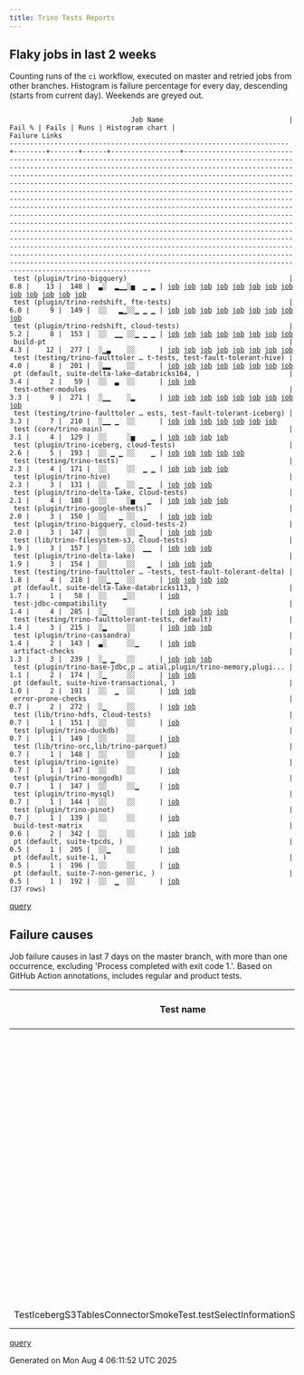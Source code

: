 ```yaml
---
title: Trino Tests Reports
---
```


## Flaky jobs in last 2 weeks

Counting runs of the `ci` workflow, executed on master and retried jobs from other branches.
Histogram is failure percentage for every day, descending (starts from current day).
Weekends are greyed out.
<pre><code>
                              Job Name                               | Fail % | Fails | Runs | Histogram chart |                                                                                                                                                                                                                                                                                                                                                                                                                                                                                                                                  Failure Links                                                                                                                                                                                                                                                                                                                                                                                                                                                                                                                                   
---------------------------------------------------------------------+--------+-------+------+-----------------+----------------------------------------------------------------------------------------------------------------------------------------------------------------------------------------------------------------------------------------------------------------------------------------------------------------------------------------------------------------------------------------------------------------------------------------------------------------------------------------------------------------------------------------------------------------------------------------------------------------------------------------------------------------------------------------------------------------------------------------------------------------------------------------------------------------------------------------------------------------------------------------------------------------------------------------------------------------------------------------------------------------------------------------------------------------------------------
 test (plugin/trino-bigquery)                                        |    8.8 |    13 |  148 |  ▃░  ▂▁▁░▅  ▁ ▂ | <a href="https://github.com/trinodb/trino/actions/runs/16702720026/job/47276240074">job</a> <a href="https://github.com/trinodb/trino/actions/runs/16614775486/job/47005054054">job</a> <a href="https://github.com/trinodb/trino/actions/runs/16619760369/job/47021143180">job</a> <a href="https://github.com/trinodb/trino/actions/runs/16621758180/job/47027698021">job</a> <a href="https://github.com/trinodb/trino/actions/runs/16595490894/job/46941050658">job</a> <a href="https://github.com/trinodb/trino/actions/runs/16561281910/job/46831397431">job</a> <a href="https://github.com/trinodb/trino/actions/runs/16561583603/job/46832263695">job</a> <a href="https://github.com/trinodb/trino/actions/runs/16540199819/job/46780319151">job</a> <a href="https://github.com/trinodb/trino/actions/runs/16540199819/job/46780319151">job</a> <a href="https://github.com/trinodb/trino/actions/runs/16495320923/job/46639616747">job</a> <a href="https://github.com/trinodb/trino/actions/runs/16468665379/job/46552251946">job</a> <a href="https://github.com/trinodb/trino/actions/runs/16413856588/job/46375164081">job</a> <a href="https://github.com/trinodb/trino/actions/runs/16415292042/job/46379781823">job</a>  
 test (plugin/trino-redshift, fte-tests)                             |    6.0 |     9 |  149 |  ░░   ▂▁░░▁ ▁ ▁ | <a href="https://github.com/trinodb/trino/actions/runs/16590717131/job/46925545229">job</a> <a href="https://github.com/trinodb/trino/actions/runs/16595013207/job/46939492190">job</a> <a href="https://github.com/trinodb/trino/actions/runs/16561583603/job/46832263842">job</a> <a href="https://github.com/trinodb/trino/actions/runs/16576748196/job/46882901175">job</a> <a href="https://github.com/trinodb/trino/actions/runs/16514928558/job/46703899535">job</a> <a href="https://github.com/trinodb/trino/actions/runs/16514939863/job/46703918331">job</a> <a href="https://github.com/trinodb/trino/actions/runs/16521560222/job/46724452182">job</a> <a href="https://github.com/trinodb/trino/actions/runs/16468668606/job/46552262364">job</a> <a href="https://github.com/trinodb/trino/actions/runs/16413856588/job/46375164286">job</a>                                                                                                                                                                                                                                                                                                                                  
 test (plugin/trino-redshift, cloud-tests)                           |    5.2 |     8 |  153 |  ░░  ▁▁ ░░▁ ▁ ▁ | <a href="https://github.com/trinodb/trino/actions/runs/16618067945/job/47015523061">job</a> <a href="https://github.com/trinodb/trino/actions/runs/16590717131/job/46925545183">job</a> <a href="https://github.com/trinodb/trino/actions/runs/16595490894/job/46941050672">job</a> <a href="https://github.com/trinodb/trino/actions/runs/16514928558/job/46703899539">job</a> <a href="https://github.com/trinodb/trino/actions/runs/16514939863/job/46703918320">job</a> <a href="https://github.com/trinodb/trino/actions/runs/16521560222/job/46724452150">job</a> <a href="https://github.com/trinodb/trino/actions/runs/16468668606/job/46552262358">job</a> <a href="https://github.com/trinodb/trino/actions/runs/16413856588/job/46375164257">job</a>                                                                                                                                                                                                                                                                                                                                                                                                                  
 build-pt                                                            |    4.3 |    12 |  277 |  ░▁▃    ░░      | <a href="https://github.com/trinodb/trino/actions/runs/16688627538/job/47242664678">job</a> <a href="https://github.com/trinodb/trino/actions/runs/16666996265/job/47175239386">job</a> <a href="https://github.com/trinodb/trino/actions/runs/16666996265/job/47176418239">job</a> <a href="https://github.com/trinodb/trino/actions/runs/16674584383/job/47198169024">job</a> <a href="https://github.com/trinodb/trino/actions/runs/16674584383/job/47198169024">job</a> <a href="https://github.com/trinodb/trino/actions/runs/16674584383/job/47202692095">job</a> <a href="https://github.com/trinodb/trino/actions/runs/16636973953/job/47079764475">job</a> <a href="https://github.com/trinodb/trino/actions/runs/16611091096/job/46994174040">job</a>                                                                                                                                                                                                                                                                                                                                                                                                                  
 test (testing/trino-faulttoler … t-tests, test-fault-tolerant-hive) |    4.0 |     8 |  201 |  ░▂▂    ░░      | <a href="https://github.com/trinodb/trino/actions/runs/16688425508/job/47242170686">job</a> <a href="https://github.com/trinodb/trino/actions/runs/16688627538/job/47242689064">job</a> <a href="https://github.com/trinodb/trino/actions/runs/16666996265/job/47175309870">job</a> <a href="https://github.com/trinodb/trino/actions/runs/16674584383/job/47198305266">job</a> <a href="https://github.com/trinodb/trino/actions/runs/16674584383/job/47198305266">job</a> <a href="https://github.com/trinodb/trino/actions/runs/16674584383/job/47202692676">job</a> <a href="https://github.com/trinodb/trino/actions/runs/16674584383/job/47202692676">job</a> <a href="https://github.com/trinodb/trino/actions/runs/16611091096/job/46994242674">job</a>                                                                                                                                                                                                                                                                                                                                                                                                                  
 pt (default, suite-delta-lake-databricks164, )                      |    3.4 |     2 |   59 |  ░░  ▃  ░░      | <a href="https://github.com/trinodb/trino/actions/runs/16615885567/job/47008977936">job</a> <a href="https://github.com/trinodb/trino/actions/runs/16621758180/job/47028769610">job</a>                                                                                                                                                                                                                                                                                                                                                                                                                                                                                                                                                                                                                                                                                                                                                                                                                                                                                                                  
 test-other-modules                                                  |    3.3 |     9 |  271 |  ░▁▁    ░▂      | <a href="https://github.com/trinodb/trino/actions/runs/16688425508/job/47242131718">job</a> <a href="https://github.com/trinodb/trino/actions/runs/16688627538/job/47242664686">job</a> <a href="https://github.com/trinodb/trino/actions/runs/16666996265/job/47175239390">job</a> <a href="https://github.com/trinodb/trino/actions/runs/16679868816/job/47215673415">job</a> <a href="https://github.com/trinodb/trino/actions/runs/16636973953/job/47079764494">job</a> <a href="https://github.com/trinodb/trino/actions/runs/16572179781/job/46867137686">job</a> <a href="https://github.com/trinodb/trino/actions/runs/16534751503/job/46767117136">job</a> <a href="https://github.com/trinodb/trino/actions/runs/16534751503/job/46767117136">job</a> <a href="https://github.com/trinodb/trino/actions/runs/16466018676/job/46543485913">job</a>                                                                                                                                                                                                                                                                                                                                  
 test (testing/trino-faulttoler … ests, test-fault-tolerant-iceberg) |    3.3 |     7 |  210 |  ░▁▁ ▁  ░░      | <a href="https://github.com/trinodb/trino/actions/runs/16688627538/job/47242689066">job</a> <a href="https://github.com/trinodb/trino/actions/runs/16674584383/job/47198305283">job</a> <a href="https://github.com/trinodb/trino/actions/runs/16674584383/job/47198305283">job</a> <a href="https://github.com/trinodb/trino/actions/runs/16611972239/job/46996724717">job</a> <a href="https://github.com/trinodb/trino/actions/runs/16611972239/job/46996724717">job</a> <a href="https://github.com/trinodb/trino/actions/runs/16611972239/job/47001223281">job</a> <a href="https://github.com/trinodb/trino/actions/runs/16611972239/job/47001223281">job</a>                                                                                                                                                                                                                                                                                                                                                                                                                                                                                                  
 test (core/trino-main)                                              |    3.1 |     4 |  129 |  ░░     ░▅    ▁ | <a href="https://github.com/trinodb/trino/actions/runs/16540199819/job/46780319142">job</a> <a href="https://github.com/trinodb/trino/actions/runs/16540199819/job/46780319142">job</a> <a href="https://github.com/trinodb/trino/actions/runs/16416336635/job/46383132043">job</a> <a href="https://github.com/trinodb/trino/actions/runs/16416336635/job/46383132043">job</a>                                                                                                                                                                                                                                                                                                                                                                                                                                                                                                                                                                                                                                                                                                                                                  
 test (plugin/trino-iceberg, cloud-tests)                            |    2.6 |     5 |  193 |  ░░ ▁ ▁ ░░    ▁ | <a href="https://github.com/trinodb/trino/actions/runs/16651806475/job/47126615133">job</a> <a href="https://github.com/trinodb/trino/actions/runs/16595013207/job/46939492084">job</a> <a href="https://github.com/trinodb/trino/actions/runs/16561281910/job/46831397458">job</a> <a href="https://github.com/trinodb/trino/actions/runs/16416336635/job/46383132230">job</a> <a href="https://github.com/trinodb/trino/actions/runs/16416336635/job/46383132230">job</a>                                                                                                                                                                                                                                                                                                                                                                                                                                                                                                                                                                                                                                                                  
 test (testing/trino-tests)                                          |    2.3 |     4 |  171 |  ░░     ░░  ▁ ▁ | <a href="https://github.com/trinodb/trino/actions/runs/16470269992/job/46557532711">job</a> <a href="https://github.com/trinodb/trino/actions/runs/16470269992/job/46557532711">job</a> <a href="https://github.com/trinodb/trino/actions/runs/16416336635/job/46383132332">job</a> <a href="https://github.com/trinodb/trino/actions/runs/16416336635/job/46383132332">job</a>                                                                                                                                                                                                                                                                                                                                                                                                                                                                                                                                                                                                                                                                                                                                                  
 test (plugin/trino-hive)                                            |    2.3 |     3 |  131 |  ░░  ▁  ░░ ▁ ▁  | <a href="https://github.com/trinodb/trino/actions/runs/16618067945/job/47015522954">job</a> <a href="https://github.com/trinodb/trino/actions/runs/16495320923/job/46639616790">job</a> <a href="https://github.com/trinodb/trino/actions/runs/16456523843/job/46514867262">job</a>                                                                                                                                                                                                                                                                                                                                                                                                                                                                                                                                                                                                                                                                                                                                                                                                                                  
 test (plugin/trino-delta-lake, cloud-tests)                         |    2.1 |     4 |  188 |  ░░     ░▅   ▁  | <a href="https://github.com/trinodb/trino/actions/runs/16618067945/job/47015522952">job</a> <a href="https://github.com/trinodb/trino/actions/runs/16540199819/job/46780319158">job</a> <a href="https://github.com/trinodb/trino/actions/runs/16540199819/job/46780319158">job</a> <a href="https://github.com/trinodb/trino/actions/runs/16439755097/job/46457673698">job</a>                                                                                                                                                                                                                                                                                                                                                                                                                                                                                                                                                                                                                                                                                                                                                  
 test (plugin/trino-google-sheets)                                   |    2.0 |     3 |  150 |  ░░   ▁ ░░  ▁   | <a href="https://github.com/trinodb/trino/actions/runs/16584895160/job/46908212669">job</a> <a href="https://github.com/trinodb/trino/actions/runs/16584895160/job/46908212669">job</a> <a href="https://github.com/trinodb/trino/actions/runs/16468665379/job/46552251944">job</a>                                                                                                                                                                                                                                                                                                                                                                                                                                                                                                                                                                                                                                                                                                                                                                                                                                  
 test (plugin/trino-bigquery, cloud-tests-2)                         |    2.0 |     3 |  147 |  ░░     ░░ ▁    | <a href="https://github.com/trinodb/trino/actions/runs/16524112457/job/46733000773">job</a> <a href="https://github.com/trinodb/trino/actions/runs/16492515223/job/46630496545">job</a> <a href="https://github.com/trinodb/trino/actions/runs/16495320923/job/46639616788">job</a>                                                                                                                                                                                                                                                                                                                                                                                                                                                                                                                                                                                                                                                                                                                                                                                                                                  
 test (lib/trino-filesystem-s3, cloud-tests)                         |    1.9 |     3 |  157 |  ░░     ░░  ▁▁  | <a href="https://github.com/trinodb/trino/actions/runs/16470269992/job/46557532671">job</a> <a href="https://github.com/trinodb/trino/actions/runs/16470269992/job/46557532671">job</a> <a href="https://github.com/trinodb/trino/actions/runs/16455334709/job/46510898787">job</a>                                                                                                                                                                                                                                                                                                                                                                                                                                                                                                                                                                                                                                                                                                                                                                                                                                  
 test (plugin/trino-delta-lake)                                      |    1.9 |     3 |  154 |  ░░     ░░   ▁  | <a href="https://github.com/trinodb/trino/actions/runs/16564151008/job/46840109462">job</a> <a href="https://github.com/trinodb/trino/actions/runs/16521560222/job/46724451976">job</a> <a href="https://github.com/trinodb/trino/actions/runs/16456523843/job/46514867268">job</a>                                                                                                                                                                                                                                                                                                                                                                                                                                                                                                                                                                                                                                                                                                                                                                                                                                  
 test (testing/trino-faulttoler … -tests, test-fault-tolerant-delta) |    1.8 |     4 |  218 |  ░░▁ ▁  ░░      | <a href="https://github.com/trinodb/trino/actions/runs/16678284766/job/47212683339">job</a> <a href="https://github.com/trinodb/trino/actions/runs/16678284766/job/47214864630">job</a> <a href="https://github.com/trinodb/trino/actions/runs/16611972239/job/46996724713">job</a> <a href="https://github.com/trinodb/trino/actions/runs/16611972239/job/46996724713">job</a>                                                                                                                                                                                                                                                                                                                                                                                                                                                                                                                                                                                                                                                                                                                                                  
 pt (default, suite-delta-lake-databricks113, )                      |    1.7 |     1 |   58 |  ░░    ▁░░      | <a href="https://github.com/trinodb/trino/actions/runs/16576748196/job/46883462749">job</a>                                                                                                                                                                                                                                                                                                                                                                                                                                                                                                                                                                                                                                                                                                                                                                                                                                                                                                                                                                                                  
 test-jdbc-compatibility                                             |    1.4 |     4 |  285 |  ░▁     ░░      | <a href="https://github.com/trinodb/trino/actions/runs/16688425508/job/47242131721">job</a> <a href="https://github.com/trinodb/trino/actions/runs/16688627538/job/47242664652">job</a> <a href="https://github.com/trinodb/trino/actions/runs/16666996265/job/47175239374">job</a> <a href="https://github.com/trinodb/trino/actions/runs/16611091096/job/46994174011">job</a>                                                                                                                                                                                                                                                                                                                                                                                                                                                                                                                                                                                                                                                                                                                                                  
 test (testing/trino-faulttolerant-tests, default)                   |    1.4 |     3 |  215 |  ░▂     ░░      | <a href="https://github.com/trinodb/trino/actions/runs/16688425508/job/47242170673">job</a> <a href="https://github.com/trinodb/trino/actions/runs/16688627538/job/47242689063">job</a> <a href="https://github.com/trinodb/trino/actions/runs/16666996265/job/47175309856">job</a>                                                                                                                                                                                                                                                                                                                                                                                                                                                                                                                                                                                                                                                                                                                                                                                                                                  
 test (plugin/trino-cassandra)                                       |    1.4 |     2 |  143 |  ▃░     ░░▁     | <a href="https://github.com/trinodb/trino/actions/runs/16710119744/job/47293809927">job</a> <a href="https://github.com/trinodb/trino/actions/runs/16524112457/job/46733000698">job</a>                                                                                                                                                                                                                                                                                                                                                                                                                                                                                                                                                                                                                                                                                                                                                                                                                                                                                                                  
 artifact-checks                                                     |    1.3 |     3 |  239 |  ░▁ ▁   ░░      | <a href="https://github.com/trinodb/trino/actions/runs/16688627538/job/47242664631">job</a> <a href="https://github.com/trinodb/trino/actions/runs/16679868816/job/47215673361">job</a> <a href="https://github.com/trinodb/trino/actions/runs/16651806475/job/47126480570">job</a>                                                                                                                                                                                                                                                                                                                                                                                                                                                                                                                                                                                                                                                                                                                                                                                                                                  
 test (plugin/trino-base-jdbc,p … atial,plugin/trino-memory,plugi... |    1.1 |     2 |  174 |  ░▁     ░░      | <a href="https://github.com/trinodb/trino/actions/runs/16688627538/job/47242689061">job</a> <a href="https://github.com/trinodb/trino/actions/runs/16572179781/job/46867230595">job</a>                                                                                                                                                                                                                                                                                                                                                                                                                                                                                                                                                                                                                                                                                                                                                                                                                                                                                                                  
 pt (default, suite-hive-transactional, )                            |    1.0 |     2 |  191 |  ░░  ▁  ░░      | <a href="https://github.com/trinodb/trino/actions/runs/16619760369/job/47021834372">job</a> <a href="https://github.com/trinodb/trino/actions/runs/16413856588/job/46375816758">job</a>                                                                                                                                                                                                                                                                                                                                                                                                                                                                                                                                                                                                                                                                                                                                                                                                                                                                                                                  
 error-prone-checks                                                  |    0.7 |     2 |  272 |  ░▁     ░░      | <a href="https://github.com/trinodb/trino/actions/runs/16688627538/job/47242664682">job</a> <a href="https://github.com/trinodb/trino/actions/runs/16611091096/job/46994174006">job</a>                                                                                                                                                                                                                                                                                                                                                                                                                                                                                                                                                                                                                                                                                                                                                                                                                                                                                                                  
 test (lib/trino-hdfs, cloud-tests)                                  |    0.7 |     1 |  151 |  ░░     ░░      | <a href="https://github.com/trinodb/trino/actions/runs/16564151008/job/46840109453">job</a>                                                                                                                                                                                                                                                                                                                                                                                                                                                                                                                                                                                                                                                                                                                                                                                                                                                                                                                                                                                                  
 test (plugin/trino-duckdb)                                          |    0.7 |     1 |  149 |  ░░     ░░      | <a href="https://github.com/trinodb/trino/actions/runs/16564151008/job/46840109431">job</a>                                                                                                                                                                                                                                                                                                                                                                                                                                                                                                                                                                                                                                                                                                                                                                                                                                                                                                                                                                                                  
 test (lib/trino-orc,lib/trino-parquet)                              |    0.7 |     1 |  148 |  ░░     ░░      | <a href="https://github.com/trinodb/trino/actions/runs/16564151008/job/46840109416">job</a>                                                                                                                                                                                                                                                                                                                                                                                                                                                                                                                                                                                                                                                                                                                                                                                                                                                                                                                                                                                                  
 test (plugin/trino-ignite)                                          |    0.7 |     1 |  147 |  ░░     ░░      | <a href="https://github.com/trinodb/trino/actions/runs/16564151008/job/46840109463">job</a>                                                                                                                                                                                                                                                                                                                                                                                                                                                                                                                                                                                                                                                                                                                                                                                                                                                                                                                                                                                                  
 test (plugin/trino-mongodb)                                         |    0.7 |     1 |  147 |  ░░     ░░▁     | <a href="https://github.com/trinodb/trino/actions/runs/16514928558/job/46703899529">job</a>                                                                                                                                                                                                                                                                                                                                                                                                                                                                                                                                                                                                                                                                                                                                                                                                                                                                                                                                                                                                  
 test (plugin/trino-mysql)                                           |    0.7 |     1 |  144 |  ░░     ░░      | <a href="https://github.com/trinodb/trino/actions/runs/16564151008/job/46840109481">job</a>                                                                                                                                                                                                                                                                                                                                                                                                                                                                                                                                                                                                                                                                                                                                                                                                                                                                                                                                                                                                  
 test (plugin/trino-pinot)                                           |    0.7 |     1 |  139 |  ░░     ░░      | <a href="https://github.com/trinodb/trino/actions/runs/16496471736/job/46643399487">job</a>                                                                                                                                                                                                                                                                                                                                                                                                                                                                                                                                                                                                                                                                                                                                                                                                                                                                                                                                                                                                  
 build-test-matrix                                                   |    0.6 |     2 |  342 |  ░░     ░░      | <a href="https://github.com/trinodb/trino/actions/runs/16678284766/job/47210305005">job</a> <a href="https://github.com/trinodb/trino/actions/runs/16636973953/job/47079764485">job</a>                                                                                                                                                                                                                                                                                                                                                                                                                                                                                                                                                                                                                                                                                                                                                                                                                                                                                                                  
 pt (default, suite-tpcds, )                                         |    0.5 |     1 |  205 |  ░░▁    ░░      | <a href="https://github.com/trinodb/trino/actions/runs/16682759859/job/47225726577">job</a>                                                                                                                                                                                                                                                                                                                                                                                                                                                                                                                                                                                                                                                                                                                                                                                                                                                                                                                                                                                                  
 pt (default, suite-1, )                                             |    0.5 |     1 |  196 |  ░░     ░░      | <a href="https://github.com/trinodb/trino/actions/runs/16568004010/job/46853287676">job</a>                                                                                                                                                                                                                                                                                                                                                                                                                                                                                                                                                                                                                                                                                                                                                                                                                                                                                                                                                                                                  
 pt (default, suite-7-non-generic, )                                 |    0.5 |     1 |  192 |  ░░  ▁  ░░      | <a href="https://github.com/trinodb/trino/actions/runs/16622259419/job/47030552272">job</a>                                                                                                                                                                                                                                                                                                                                                                                                                                                                                                                                                                                                                                                                                                                                                                                                                                                                                                                                                                                                  
(37 rows)
</code></pre>
[query](https://github.com/trinodb/reports/blob/eabdfadb752efa0bc315ccdf24f5efdd492535f0/sql/tests/jobs.sql)

## Failure causes

Job failure causes in last 7 days on the master branch, with more than one occurrence,
excluding 'Process completed with exit code 1.'.
Based on GitHub Action annotations, includes regular and product tests.

| Test name                                                               | Message                                                                   | Test failures | Run failures | % of runs | First seen at           | Last seen at            | Failure Links                                                                                                                                                                                                                                                                                                                                                                                                    |
| ----------------------------------------------------------------------- | ------------------------------------------------------------------------- | -------------:| ------------:| ---------:| ----------------------- | ----------------------- | ---------------------------------------------------------------------------------------------------------------------------------------------------------------------------------------------------------------------------------------------------------------------------------------------------------------------------------------------------------------------------------------------------------------- |
|                                                                         | Canceling since a higher priority waiting request for workflow=ci,\&lt;br/\&gt; |            14 |            2 |       0.5 | 2025-08-02 01:55:11.000 | 2025-08-02 18:05:24.000 | <a href="https://github.com/trinodb/trino/actions/runs/16688425508/job/47242131705">job</a> <a href="https://github.com/trinodb/trino/actions/runs/16688425508/job/47242131706">job</a> <a href="https://github.com/trinodb/trino/actions/runs/16688425508/job/47242131723">job</a> <a href="https://github.com/trinodb/trino/actions/runs/16688425508/job/47242416579">job</a> <a href="https://github.com/trinodb/trino/actions/runs/16696299150/job/47260936955">job</a>  |
|                                                                         | The operation was canceled.                                               |            13 |            2 |       0.5 | 2025-08-02 01:55:11.000 | 2025-08-02 18:05:24.000 | <a href="https://github.com/trinodb/trino/actions/runs/16688425508/job/47242131705">job</a> <a href="https://github.com/trinodb/trino/actions/runs/16688425508/job/47242131706">job</a> <a href="https://github.com/trinodb/trino/actions/runs/16688425508/job/47242131723">job</a> <a href="https://github.com/trinodb/trino/actions/runs/16688425508/job/47242416579">job</a> <a href="https://github.com/trinodb/trino/actions/runs/16696299150/job/47260936955">job</a>  |
|                                                                         | Process completed with exit code 255.                                     |             5 |            4 |       1.1 | 2025-07-28 06:53:51.000 | 2025-07-29 12:40:45.000 | <a href="https://github.com/trinodb/trino/actions/runs/16561583603/job/46832263842">job</a> <a href="https://github.com/trinodb/trino/actions/runs/16590717131/job/46925545183">job</a> <a href="https://github.com/trinodb/trino/actions/runs/16590717131/job/46925545229">job</a> <a href="https://github.com/trinodb/trino/actions/runs/16595013207/job/46939492190">job</a> <a href="https://github.com/trinodb/trino/actions/runs/16595490894/job/46941050672">job</a>  |
|                                                                         | LeftCurly: '\{' at column 66 should be on a new line.                     |             3 |            2 |       0.5 | 2025-08-02 01:55:11.000 | 2025-08-02 02:07:00.000 | <a href="https://github.com/trinodb/trino/actions/runs/16688425508/job/47242131705">job</a> <a href="https://github.com/trinodb/trino/actions/runs/16688425508/job/47242131706">job</a> <a href="https://github.com/trinodb/trino/actions/runs/16688627538/job/47242678683">job</a>                                                                                                                                                                  |
|                                                                         | RightCurly: '\}' at column 9 should be alone on a line.                   |             3 |            2 |       0.5 | 2025-08-02 01:55:11.000 | 2025-08-02 02:07:00.000 | <a href="https://github.com/trinodb/trino/actions/runs/16688425508/job/47242131705">job</a> <a href="https://github.com/trinodb/trino/actions/runs/16688425508/job/47242131706">job</a> <a href="https://github.com/trinodb/trino/actions/runs/16688627538/job/47242678683">job</a>                                                                                                                                                                  |
|                                                                         | WhitespaceAround: 'if' is not followed by whitespace.                     |             3 |            2 |       0.5 | 2025-08-02 01:55:11.000 | 2025-08-02 02:07:00.000 | <a href="https://github.com/trinodb/trino/actions/runs/16688425508/job/47242131705">job</a> <a href="https://github.com/trinodb/trino/actions/runs/16688425508/job/47242131706">job</a> <a href="https://github.com/trinodb/trino/actions/runs/16688627538/job/47242678683">job</a>                                                                                                                                                                  |
|                                                                         | WhitespaceAfter: 'if' is not followed by whitespace.                      |             3 |            2 |       0.5 | 2025-08-02 01:55:11.000 | 2025-08-02 02:07:00.000 | <a href="https://github.com/trinodb/trino/actions/runs/16688425508/job/47242131705">job</a> <a href="https://github.com/trinodb/trino/actions/runs/16688425508/job/47242131706">job</a> <a href="https://github.com/trinodb/trino/actions/runs/16688627538/job/47242678683">job</a>                                                                                                                                                                  |
| TestIcebergS3TablesConnectorSmokeTest.testSelectInformationSchemaTables | Multiple Failures \(1 failure\)\&lt;br/\&gt;                                    |             2 |            2 |       0.5 | 2025-07-28 06:15:48.000 | 2025-07-29 11:55:52.000 | <a href="https://github.com/trinodb/trino/actions/runs/16561281910/job/46831397458">job</a> <a href="https://github.com/trinodb/trino/actions/runs/16595013207/job/46939492084">job</a>                                                                                                                                                                                                                                                  |

[query](https://github.com/trinodb/reports/blob/eabdfadb752efa0bc315ccdf24f5efdd492535f0/sql/tests/annotations.sql)

Generated on Mon Aug  4 06:11:52 UTC 2025
